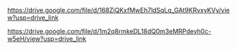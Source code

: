 https://drive.google.com/file/d/168ZiQKxfMwEh7ldSqLq_GAt9KRvxyKVy/view?usp=drive_link


https://drive.google.com/file/d/1m2q8rmkeDL18dQ0m3eMRPdevh0c-w5eH/view?usp=drive_link
